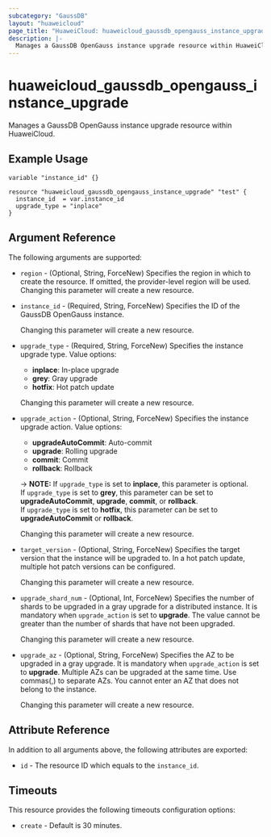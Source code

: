 ```yaml
---
subcategory: "GaussDB"
layout: "huaweicloud"
page_title: "HuaweiCloud: huaweicloud_gaussdb_opengauss_instance_upgrade"
description: |-
  Manages a GaussDB OpenGauss instance upgrade resource within HuaweiCloud.
---
```


# huaweicloud_gaussdb_opengauss_instance_upgrade

Manages a GaussDB OpenGauss instance upgrade resource within HuaweiCloud.

## Example Usage

```hcl
variable "instance_id" {}

resource "huaweicloud_gaussdb_opengauss_instance_upgrade" "test" {
  instance_id  = var.instance_id
  upgrade_type = "inplace"
}
```

## Argument Reference

The following arguments are supported:

* `region` - (Optional, String, ForceNew) Specifies the region in which to create the resource.
  If omitted, the provider-level region will be used. Changing this parameter will create a new resource.

* `instance_id` - (Required, String, ForceNew) Specifies the ID of the GaussDB OpenGauss instance.

  Changing this parameter will create a new resource.

* `upgrade_type` - (Required, String, ForceNew) Specifies the instance upgrade type. Value options:
  + **inplace**: In-place upgrade
  + **grey**: Gray upgrade
  + **hotfix**: Hot patch update

  Changing this parameter will create a new resource.

* `upgrade_action` - (Optional, String, ForceNew) Specifies the instance upgrade action. Value options:
  + **upgradeAutoCommit**: Auto-commit
  + **upgrade**: Rolling upgrade
  + **commit**: Commit
  + **rollback**: Rollback

  -> **NOTE:** If `upgrade_type` is set to **inplace**, this parameter is optional.
  <br>If `upgrade_type` is set to **grey**, this parameter can be set to **upgradeAutoCommit**, **upgrade**, **commit**,
    or **rollback**.
  <br>If `upgrade_type` is set to **hotfix**, this parameter can be set to **upgradeAutoCommit** or **rollback**.

  Changing this parameter will create a new resource.

* `target_version` - (Optional, String, ForceNew) Specifies the target version that the instance will be upgraded to.
  In a hot patch update, multiple hot patch versions can be configured.

  Changing this parameter will create a new resource.

* `upgrade_shard_num` - (Optional, Int, ForceNew) Specifies the number of shards to be upgraded in a gray upgrade for
  a distributed instance. It is mandatory when `upgrade_action` is set to **upgrade**. The value cannot be greater than
  the number of shards that have not been upgraded.

  Changing this parameter will create a new resource.

* `upgrade_az` - (Optional, String, ForceNew) Specifies the AZ to be upgraded in a gray upgrade. It is mandatory when
  `upgrade_action` is set to **upgrade**. Multiple AZs can be upgraded at the same time. Use commas(,) to separate AZs.
  You cannot enter an AZ that does not belong to the instance.

  Changing this parameter will create a new resource.

## Attribute Reference

In addition to all arguments above, the following attributes are exported:

* `id` - The resource ID which equals to the `instance_id`.

## Timeouts

This resource provides the following timeouts configuration options:

* `create` - Default is 30 minutes.
